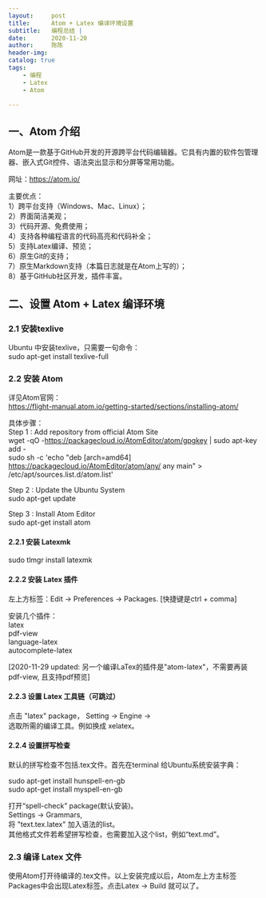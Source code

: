 ```yaml
---
layout:     post
title:      Atom + Latex 编译环境设置
subtitle:   编程总结 | 
date:       2020-11-20
author:     陈陈
header-img: 
catalog: true
tags:
    - 编程
    - Latex
    - Atom

---
```


## 一、Atom 介绍 
Atom是一款基于GitHub开发的开源跨平台代码编辑器。它具有内置的软件包管理器、嵌入式Git控件、语法突出显示和分屏等常用功能。

网址：https://atom.io/

主要优点：  
1）跨平台支持（Windows、Mac、Linux）；   
2）界面简洁美观；   
3）代码开源、免费使用；  
4）支持各种编程语言的代码高亮和代码补全；   
5）支持Latex编译、预览；   
6）原生Git的支持；  
7）原生Markdown支持（本篇日志就是在Atom上写的）；   
8）基于GitHub社区开发，插件丰富。

## 二、设置 Atom + Latex 编译环境

### 2.1 安装texlive 
Ubuntu 中安装texlive，只需要一句命令：   
sudo apt-get install texlive-full

### 2.2 安装 Atom 
详见Atom官网：  
https://flight-manual.atom.io/getting-started/sections/installing-atom/

具体步骤：   
Step 1 : Add repository from official Atom Site   
wget -qO -https://packagecloud.io/AtomEditor/atom/gpgkey | sudo apt-key add -     
sudo sh -c 'echo "deb [arch=amd64] https://packagecloud.io/AtomEditor/atom/any/ any main" >
/etc/apt/sources.list.d/atom.list'

Step 2 : Update the Ubuntu System   
sudo apt-get update  

Step 3 : Install Atom Editor   
sudo apt-get install atom

#### 2.2.1 安装 Latexmk  
sudo tlmgr install latexmk


#### 2.2.2 安装 Latex 插件 
左上方标签：Edit -> Preferences -> Packages. [快捷键是ctrl + comma]

安装几个插件：  
latex   
pdf-view   
language-latex   
autocomplete-latex

[2020-11-29 updated: 另一个编译LaTex的插件是"atom-latex"，不需要再装pdf-view, 且支持pdf预览]

#### 2.2.3 设置 Latex 工具链（可跳过）
点击 "latex" package， Setting -> Engine ->  
选取所需的编译工具。例如换成 xelatex。

#### 2.2.4 设置拼写检查
默认的拼写检查不包括.tex文件。首先在terminal 给Ubuntu系统安装字典：

sudo apt-get install hunspell-en-gb  
sudo apt-get install myspell-en-gb

打开“spell-check” package(默认安装)。  
Settings -> Grammars,  
将 "text.tex.latex" 加入语法的list。  
其他格式文件若希望拼写检查，也需要加入这个list，例如“text.md”。

### 2.3 编译 Latex 文件
使用Atom打开待编译的.tex文件。以上安装完成以后，Atom左上方主标签Packages中会出现Latex标签。点击Latex -> Build 就可以了。
